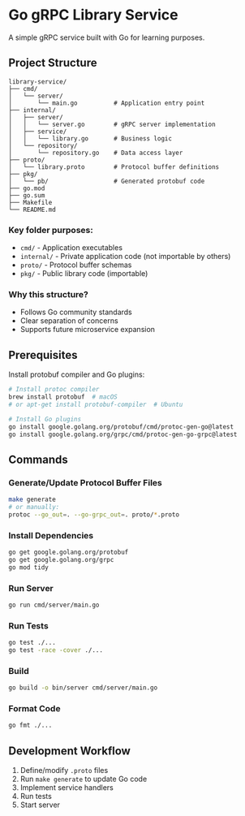 # Go gRPC Library Service

A simple gRPC service built with Go for learning purposes.

## Project Structure

```
library-service/
├── cmd/
│   └── server/
│       └── main.go          # Application entry point
├── internal/
│   ├── server/
│   │   └── server.go        # gRPC server implementation
│   ├── service/
│   │   └── library.go       # Business logic
│   └── repository/
│       └── repository.go    # Data access layer
├── proto/
│   └── library.proto        # Protocol buffer definitions
├── pkg/
│   └── pb/                  # Generated protobuf code
├── go.mod
├── go.sum
├── Makefile
└── README.md
```

### Key folder purposes:

- `cmd/` - Application executables
- `internal/` - Private application code (not importable by others)
- `proto/` - Protocol buffer schemas
- `pkg/` - Public library code (importable)

### Why this structure?

- Follows Go community standards
- Clear separation of concerns
- Supports future microservice expansion

## Prerequisites

Install protobuf compiler and Go plugins:

```bash
# Install protoc compiler
brew install protobuf  # macOS
# or apt-get install protobuf-compiler  # Ubuntu

# Install Go plugins
go install google.golang.org/protobuf/cmd/protoc-gen-go@latest
go install google.golang.org/grpc/cmd/protoc-gen-go-grpc@latest
```

## Commands

### Generate/Update Protocol Buffer Files
```bash
make generate
# or manually:
protoc --go_out=. --go-grpc_out=. proto/*.proto
```

### Install Dependencies
```bash
go get google.golang.org/protobuf
go get google.golang.org/grpc
go mod tidy
```

### Run Server
```bash
go run cmd/server/main.go
```

### Run Tests
```bash
go test ./...
go test -race -cover ./...
```

### Build
```bash
go build -o bin/server cmd/server/main.go
```

### Format Code
```bash
go fmt ./...
```

## Development Workflow

1. Define/modify `.proto` files
2. Run `make generate` to update Go code
3. Implement service handlers
4. Run tests
5. Start server